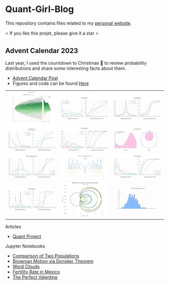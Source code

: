 # Quant-Girl-Blog

This repository contains files related to my [personal website](https://quantgirl.blog).

⭐️ If you like this projet, please give it a star ⭐️

## Advent Calendar 2023

Last year, I used the countdown to Christmas 🎄 to review probability distributions and share some interesting facts about them.

* [Advent Calendar Post](https://quantgirl.blog/advent-calendar-2023/)
* Figures and code can be found  [Here](https://github.com/quantgirluk/Quant-Girl-Blog/tree/master/Advent%20Calendar%202023)  


|                                                                       |                                                                          |                                                    |
|-----------------------------------------------------------------------|--------------------------------------------------------------------------|----------------------------------------------------|
| <img width="100%" src="Advent Calendar 2023/figures/24_Normal_Bonus.png"> | <img width="100%" src="Advent Calendar 2023/figures/02_Beta.png">        | <img width="100%" src="Advent Calendar 2023/figures/03_Cauchy.png">     |
| <img width="100%" src="Advent Calendar 2023/figures/04_Pareto.png">                        | <img width="100%" src="Advent Calendar 2023/figures/05_Poisson.png">     | <img width="100%" src="Advent Calendar 2023/figures/16_VonMises_Bonus.png">    |
| <img width="100%" src="Advent Calendar 2023/figures/18_WignerSemicircle.png">                     | <img width="100%" src="Advent Calendar 2023/figures/19_Zeta_Bonus1.png"> | <img width="100%" src="Advent Calendar 2023/figures/09_Gamma.png">      |
| <img width="100%" src="Advent Calendar 2023/figures/10_Laplace.png">                       | <img width="100%" src="Advent Calendar 2023/figures/19_Zeta_Bonus2.png"> | <img width="100%" src="Advent Calendar 2023/figures/20_TracyWidom_Bonus.gif?raw=true"> |




Articles

- [Quant Project](https://quantgirl.blog/quant-project/)

Jupyter Notebooks

- [Comparison of Two Populations](https://quantgirl.blog/comparison-of-samples/)
- [Brownian Motion via Donsker Theorem](https://quantgirl.blog/donsker-random-walk/)
- [Word Clouds](https://quantgirl.blog/word-clouds-with-python/)
- [Fertility Rate in Mexico](https://quantgirl.blog/data-stories/)
- [The Perfect Valentine](https://quantgirl.blog/the-perfect-valentine/)

